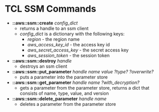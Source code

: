 # TCL SSM Commands
* **::aws::ssm::create** *config_dict*
  - returns a handle to an ssm client
  - *config_dict* is a dictionary with the following keys:
    - *region* - the region name
    - *aws_access_key_id* - the access key id
    - *aws_secret_access_key* - the secret access key
    - *aws_session_token* - the session token
* **::aws::ssm::destroy** *handle*
  - destroys an ssm client
* **::aws::ssm::put_parameter** *handle* *name* *value* *?type?* *?overwrite?*
  - puts a parameter into the parameter store
* **::aws::ssm::get_parameter** *handle* *name* *?with_decryption?*
  - gets a parameter from the parameter store, returns a dict that consists of name, type, value, and version
* **::aws::ssm::delete_parameter** *handle* *name*
  - deletes a parameter from the parameter store